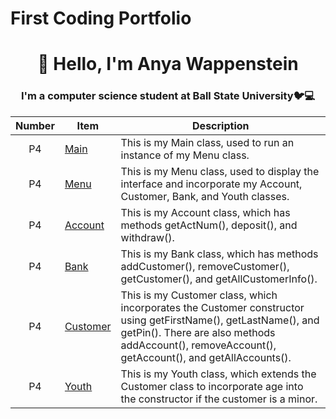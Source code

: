 # First Coding Portfolio
<h1 align="center"> 👋 Hello, I'm Anya Wappenstein</h1>
<h3 align="center"> I'm a computer science student at Ball State University🐦💻</h3>

|Number|Item|Description|
|:----:| ---| ----------|
|P4| [Main](https://github.com/AnyaWapp/CS121Portfolio/blob/f99a6aef2bbb5bc085e4c2b66017fdbceeca8dc6/src/Main.java)|This is my Main class, used to run an instance of my Menu class.|
|P4|[Menu](https://github.com/AnyaWapp/CS121Portfolio/blob/d6248f4ac01f561e4b61ff16633652b38a00da07/src/Menu.java)|This is my Menu class, used to display the interface and incorporate my Account, Customer, Bank, and Youth classes.|
|P4|[Account](https://github.com/AnyaWapp/CS121Portfolio/blob/d6248f4ac01f561e4b61ff16633652b38a00da07/src/Account.java)|This is my Account class, which has methods getActNum(), deposit(), and withdraw().|
|P4|[Bank](https://github.com/AnyaWapp/CS121Portfolio/blob/d6248f4ac01f561e4b61ff16633652b38a00da07/src/Bank.java)|This is my Bank class, which has methods addCustomer(), removeCustomer(), getCustomer(), and getAllCustomerInfo().|
|P4|[Customer](https://github.com/AnyaWapp/CS121Portfolio/blob/d6248f4ac01f561e4b61ff16633652b38a00da07/src/Customer.java)|This is my Customer class, which incorporates the Customer constructor using getFirstName(), getLastName(), and getPin(). There are also methods addAccount(), removeAccount(), getAccount(), and getAllAccounts().|
|P4|[Youth](https://github.com/AnyaWapp/CS121Portfolio/blob/d6248f4ac01f561e4b61ff16633652b38a00da07/src/Youth.java)|This is my Youth class, which extends the Customer class to incorporate age into the constructor if the customer is a minor.|
